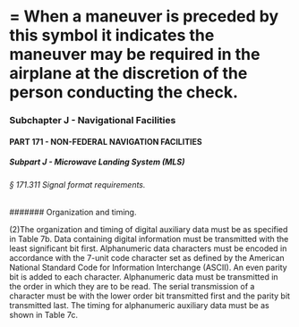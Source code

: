 
# = When a maneuver is preceded by this symbol it indicates the maneuver may be required in the airplane at the discretion of the person conducting the check.
### Subchapter J - Navigational Facilities
#### PART 171 - NON-FEDERAL NAVIGATION FACILITIES
##### Subpart J - Microwave Landing System (MLS)
###### § 171.311 Signal format requirements.
####### Organization and timing.

(2)The organization and timing of digital auxiliary data must be as specified in Table 7b. Data containing digital information must be transmitted with the least significant bit first. Alphanumeric data characters must be encoded in accordance with the 7-unit code character set as defined by the American National Standard Code for Information Interchange (ASCII). An even parity bit is added to each character. Alphanumeric data must be transmitted in the order in which they are to be read. The serial transmission of a character must be with the lower order bit transmitted first and the parity bit transmitted last. The timing for alphanumeric auxiliary data must be as shown in Table 7c.
